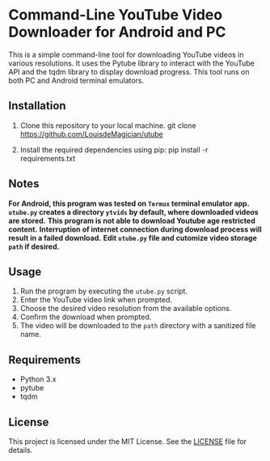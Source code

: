 # Command-Line YouTube Video Downloader for Android and PC

This is a simple command-line tool for downloading YouTube videos in various resolutions. It uses the Pytube library to interact with the YouTube API and the tqdm library to display download progress.
This tool runs on both PC and Android terminal emulators.

## Installation

1. Clone this repository to your local machine.
	git clone https://github.com/LouisdeMagician/utube
	
2. Install the required dependencies using pip:
	pip install -r requirements.txt

## Notes

**For Android, this program was tested on `Termux` terminal emulator app.**
**`utube.py` creates a directory `ytvids` by default, where downloaded videos are stored.**
**This program is not able to download Youtube age restricted content.**
**Interruption of internet connection during download process will result in a failed download.**
**Edit `utube.py` file and cutomize video storage `path` if desired.**

## Usage

1. Run the program by executing the `utube.py` script.
2. Enter the YouTube video link when prompted.
3. Choose the desired video resolution from the available options.
4. Confirm the download when prompted.
5. The video will be downloaded to the `path` directory with a sanitized file name.

## Requirements

- Python 3.x
- pytube
- tqdm

## License

This project is licensed under the MIT License. See the [LICENSE](LICENSE) file for details.
